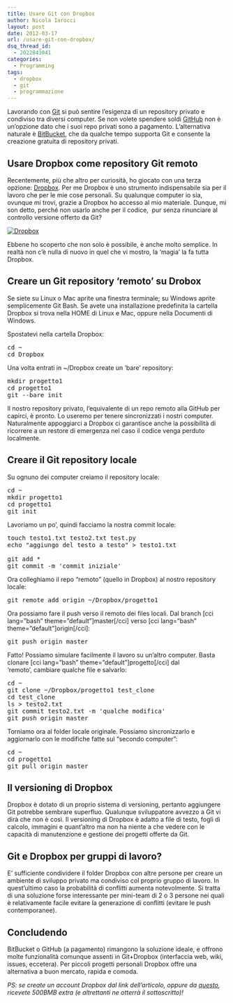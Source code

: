 ```yaml
---
title: Usare Git con Dropbox
author: Nicola Iarocci
layout: post
date: 2012-03-17
url: /usare-git-con-dropbox/
dsq_thread_id:
  - 2022843041
categories:
  - Programming
tags:
  - dropbox
  - git
  - programmazione
---
```

<p style="text-align: left;">
  Lavorando con <a title="Branching di successo per Git" href="http://nicolaiarocci.com/branching-di-successo-per-git/">Git</a> si può sentire l&#8217;esigenza di un repository privato e condiviso tra diversi computer. Se non volete spendere soldi <a title="GitHub" href="https://github.com/" target="_blank">GitHub</a> non è un&#8217;opzione dato che i suoi repo privati sono a pagamento. L&#8217;alternativa naturale è <a title="BitBucket" href="https://bitbucket.org/" target="_blank">BitBucket</a>, che da qualche tempo supporta Git e consente la creazione gratuita di repository privati.
</p>

## Usare Dropbox come repository Git remoto

Recentemente, più che altro per curiosità, ho giocato con una terza opzione: <a title="Dropbox" href="http://db.tt/V8L8FFo" target="_blank">Dropbox</a>. Per me Dropbox è uno strumento indispensabile sia per il lavoro che per le mie cose personali. Su qualunque computer io sia, ovunque mi trovi, grazie a Dropbox ho accesso al mio materiale. Dunque, mi son detto, perché non usarlo anche per il codice,  pur senza rinunciare al controllo versione offerto da Git?

[<img style="border-style: initial; border-color: initial; border-image: initial; border-width: 0px;" title="Dropbox" src="/images/dropbox.png?resize=525%2C131" alt="Dropbox" data-recalc-dims="1" />][1]

Ebbene ho scoperto che non solo è possibile, è anche molto semplice. In realtà non c&#8217;è nulla di nuovo in quel che vi mostro, la &#8216;magia&#8217; la fa tutta Dropbox. <!--more-->

## Creare un Git repository &#8216;remoto&#8217; su Drobox

Se siete su Linux o Mac aprite una finestra terminale; su Windows aprite semplicemente Git Bash. Se avete una installazione predefinita la cartella Dropbox si trova nella HOME di Linux e Mac, oppure nella Documenti di Windows.

Spostatevi nella cartella Dropbox:

<pre class="brush:shell">cd ~
cd Dropbox</pre>

Una volta entrati in ~/Dropbox create un &#8216;bare&#8217; repository:

<pre class="brush:shell">mkdir progetto1
cd progetto1
git --bare init</pre>

Il nostro repository privato, l&#8217;equivalente di un repo remoto alla GitHub per capirci, è pronto. Lo useremo per tenere sincronizzati i nostri computer. Naturalmente appoggiarci a Dropbox ci garantisce anche la possibilità di ricorrere a un restore di emergenza nel caso il codice venga perduto localmente.

## Creare il Git repository locale

Su ognuno dei computer creiamo il repository locale:

<pre class="brush:shell">cd ~
mkdir progetto1
cd progetto1
git init</pre>

Lavoriamo un po&#8217;, quindi facciamo la nostra commit locale:

<pre class="brush:shell">touch testo1.txt testo2.txt test.py
echo "aggiungo del testo a testo" &gt; testo1.txt

git add *
git commit -m 'commit iniziale'</pre>

Ora colleghiamo il repo &#8220;remoto&#8221; (quello in Dropbox) al nostro repository locale:

<pre class="brush:shell">git remote add origin ~/Dropbox/progetto1</pre>

Ora possiamo fare il push verso il remoto dei files locali. Dal branch [cci lang=&#8221;bash&#8221; theme=&#8221;default&#8221;]master[/cci] verso [cci lang=&#8221;bash&#8221; theme=&#8221;default&#8221;]origin[/cci]:

<pre class="brush:shell">git push origin master</pre>

Fatto! Possiamo simulare facilmente il lavoro su un&#8217;altro computer. Basta clonare [cci lang=&#8221;bash&#8221; theme=&#8221;default&#8221;]progetto[/cci] dal &#8216;remoto&#8217;, cambiare qualche file e salvarlo:

<pre class="brush:shell">cd ~
git clone ~/Dropbox/progetto1 test_clone
cd test_clone
ls &gt; testo2.txt
git commit testo2.txt -m 'qualche modifica'
git push origin master</pre>

Torniamo ora al folder locale originale. Possiamo sincronizzarlo e aggiornarlo con le modifiche fatte sul &#8220;secondo computer&#8221;:

<pre class="brush:shell">cd ~
cd progetto1
git pull origin master</pre>

## Il versioning di Dropbox

Dropbox è dotato di un proprio sistema di versioning, pertanto aggiungere Git potrebbe sembrare superfluo. Qualunque sviluppatore avvezzo a Git vi dirà che non è così. Il versioning di Dropbox è adatto a file di testo, fogli di calcolo, immagini e quant&#8217;altro ma non ha niente a che vedere con le capacità di manutenzione e gestione dei progetti offerte da Git.

## Git e Dropbox per gruppi di lavoro?

E&#8217; sufficiente condividere il folder Dropbox con altre persone per creare un ambiente di sviluppo privato ma condiviso col proprio gruppo di lavoro. In quest&#8217;ultimo caso la probabilità di conflitti aumenta notevolmente. Si tratta di una soluzione forse interessante per mini-team di 2 o 3 persone nei quali è relativamente facile evitare la generazione di conflitti (evitare le push contemporanee).

## Concludendo

BitBucket o GitHub (a pagamento) rimangono la soluzione ideale, e offrono molte funzionalità comunque assenti in Git+Dropbox (interfaccia web, wiki, issues, eccetera). Per piccoli progetti personali Dropbox offre una alternativa a buon mercato, rapida e comoda.

_PS: se create un account Dropbox dal link dell&#8217;articolo, oppure da <a href="http://db.tt/V8L8FFo" title="Dropbox" target="_blank">questo</a>, ricevete 500BMB extra (e altrettanti ne otterrà il sottoscritto)!_

 [1]: http://db.tt/V8L8FFo
